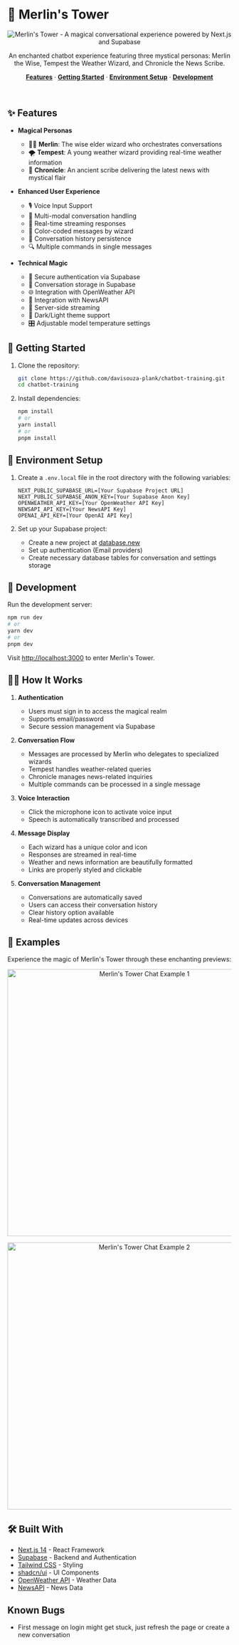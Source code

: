 # 🏰 Merlin's Tower

<p align="center">
  <img alt="Merlin's Tower - A magical conversational experience powered by Next.js and Supabase" src="https://demo-nextjs-with-supabase.vercel.app/opengraph-image.png">
</p>

<p align="center">
  An enchanted chatbot experience featuring three mystical personas: Merlin the Wise, Tempest the Weather Wizard, and Chronicle the News Scribe.
</p>

<p align="center">
  <a href="#features"><strong>Features</strong></a> ·
  <a href="#getting-started"><strong>Getting Started</strong></a> ·
  <a href="#environment-setup"><strong>Environment Setup</strong></a> ·
  <a href="#development"><strong>Development</strong></a>
</p>
<br/>

## ✨ Features

- **Magical Personas**
  - 🧙‍♂️ **Merlin**: The wise elder wizard who orchestrates conversations
  - 🌪️ **Tempest**: A young weather wizard providing real-time weather information
  - 📜 **Chronicle**: An ancient scribe delivering the latest news with mystical flair

- **Enhanced User Experience**
  - 🎙️ Voice Input Support
  - 💬 Multi-modal conversation handling
  - 🔄 Real-time streaming responses
  - 🎨 Color-coded messages by wizard
  - 📝 Conversation history persistence
  - 🔍 Multiple commands in single messages

- **Technical Magic**
  - 🔐 Secure authentication via Supabase
  - 💾 Conversation storage in Supabase
  - 🌐 Integration with OpenWeather API
  - 📰 Integration with NewsAPI
  - 🎯 Server-side streaming
  - 🌙 Dark/Light theme support
  - 🎛️ Adjustable model temperature settings

## 🚀 Getting Started

1. Clone the repository:
   ```bash
   git clone https://github.com/davisouza-plank/chatbot-training.git
   cd chatbot-training
   ```

2. Install dependencies:
   ```bash
   npm install
   # or
   yarn install
   # or
   pnpm install
   ```

## 🔮 Environment Setup

1. Create a `.env.local` file in the root directory with the following variables:
   ```
   NEXT_PUBLIC_SUPABASE_URL=[Your Supabase Project URL]
   NEXT_PUBLIC_SUPABASE_ANON_KEY=[Your Supabase Anon Key]
   OPENWEATHER_API_KEY=[Your OpenWeather API Key]
   NEWSAPI_API_KEY=[Your NewsAPI Key]
   OPENAI_API_KEY=[Your OpenAI API Key]
   ```

2. Set up your Supabase project:
   - Create a new project at [database.new](https://database.new)
   - Set up authentication (Email providers)
   - Create necessary database tables for conversation and settings storage

## 💫 Development

Run the development server:

```bash
npm run dev
# or
yarn dev
# or
pnpm dev
```

Visit [http://localhost:3000](http://localhost:3000) to enter Merlin's Tower.

## 🧙‍♂️ How It Works

1. **Authentication**
   - Users must sign in to access the magical realm
   - Supports email/password
   - Secure session management via Supabase

2. **Conversation Flow**
   - Messages are processed by Merlin who delegates to specialized wizards
   - Tempest handles weather-related queries
   - Chronicle manages news-related inquiries
   - Multiple commands can be processed in a single message

3. **Voice Interaction**
   - Click the microphone icon to activate voice input
   - Speech is automatically transcribed and processed

4. **Message Display**
   - Each wizard has a unique color and icon
   - Responses are streamed in real-time
   - Weather and news information are beautifully formatted
   - Links are properly styled and clickable

5. **Conversation Management**
   - Conversations are automatically saved
   - Users can access their conversation history
   - Clear history option available
   - Real-time updates across devices

## 📸 Examples

Experience the magic of Merlin's Tower through these enchanting previews:

<p align="center">
  <img alt="Merlin's Tower Chat Example 1" src="app/chat_1.png" width="600">
</p>

<p align="center">
  <img alt="Merlin's Tower Chat Example 2" src="app/chat_2.png" width="600">
</p>

## 🛠️ Built With

- [Next.js 14](https://nextjs.org/) - React Framework
- [Supabase](https://supabase.com/) - Backend and Authentication
- [Tailwind CSS](https://tailwindcss.com) - Styling
- [shadcn/ui](https://ui.shadcn.com/) - UI Components
- [OpenWeather API](https://openweathermap.org/api) - Weather Data
- [NewsAPI](https://newsapi.org/) - News Data

## Known Bugs
- First message on login might get stuck, just refresh the page or create a new conversation